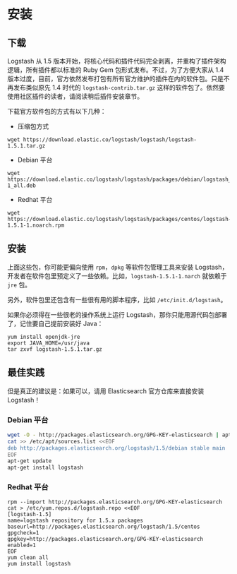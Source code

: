 # 安装

## 下载

Logstash 从 1.5 版本开始，将核心代码和插件代码完全剥离，并重构了插件架构逻辑，所有插件都以标准的 Ruby Gem 包形式发布。不过，为了方便大家从 1.4 版本过度，目前，官方依然发布打包有所有官方维护的插件在内的软件包。只是不再发布类似原先 1.4 时代的 `logstash-contrib.tar.gz` 这样的软件包了。依然要使用社区插件的读者，请阅读稍后插件安装章节。

下载官方软件包的方式有以下几种：

* 压缩包方式

```
wget https://download.elastic.co/logstash/logstash/logstash-1.5.1.tar.gz
```

* Debian 平台

```
wget https://download.elastic.co/logstash/logstash/packages/debian/logstash_1.5.1-1_all.deb
```

* Redhat 平台

```
wget https://download.elastic.co/logstash/logstash/packages/centos/logstash-1.5.1-1.noarch.rpm
```

## 安装

上面这些包，你可能更偏向使用 `rpm`，`dpkg` 等软件包管理工具来安装 Logstash，开发者在软件包里预定义了一些依赖。比如，`logstash-1.5.1-1.narch` 就依赖于 `jre` 包。

另外，软件包里还包含有一些很有用的脚本程序，比如 `/etc/init.d/logstash`。

如果你必须得在一些很老的操作系统上运行 Logstash，那你只能用源代码包部署了，记住要自己提前安装好 Java：

```
yum install openjdk-jre
export JAVA_HOME=/usr/java
tar zxvf logstash-1.5.1.tar.gz
```

## 最佳实践

但是真正的建议是：如果可以，请用 Elasticsearch 官方仓库来直接安装 Logstash！

### Debian 平台

```bash
wget -O - http://packages.elasticsearch.org/GPG-KEY-elasticsearch | apt-key add -
cat >> /etc/apt/sources.list <<EOF
deb http://packages.elasticsearch.org/logstash/1.5/debian stable main
EOF
apt-get update
apt-get install logstash
```

### Redhat 平台

```
rpm --import http://packages.elasticsearch.org/GPG-KEY-elasticsearch
cat > /etc/yum.repos.d/logstash.repo <<EOF
[logstash-1.5]
name=logstash repository for 1.5.x packages
baseurl=http://packages.elasticsearch.org/logstash/1.5/centos
gpgcheck=1
gpgkey=http://packages.elasticsearch.org/GPG-KEY-elasticsearch
enabled=1
EOF
yum clean all
yum install logstash
```
